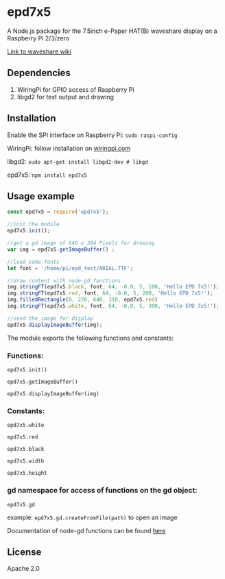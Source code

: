 # epd7x5

A Node.js package for the 7.5inch e-Paper HAT(B) waveshare display on a Raspberry Pi 2/3/zero

[Link to waveshare wiki](https://www.waveshare.com/wiki/7.5inch_e-Paper_HAT_(B))

## Dependencies
1. WiringPi for GPIO access of Raspberry Pi
2. libgd2 for text output and drawing

## Installation
Enable the SPI interface on Raspberry Pi: `sudo raspi-config` 

WiringPi: follow installation on [wiringpi.com](http://wiringpi.com/download-and-install/)

libgd2: `sudo apt-get install libgd2-dev # libgd`

epd7x5: `npm install epd7x5`


## Usage example

```javascript
const epd7x5 = require('epd7x5');

//init the module
epd7x5.init();

//get a gd image of 640 x 384 Pixels for drawing
var img = epd7x5.getImageBuffer() ;

//load some fonts
let font = '/home/pi/epd_test/ARIAL.TTF';

//draw content with node-gd functions
img.stringFT(epd7x5.black, font, 64, -0.0, 5, 100, 'Hello EPD 7x5!');
img.stringFT(epd7x5.red, font, 64, -0.0, 5, 200, 'Hello EPD 7x5!');
img.filledRectangle(0, 220, 640, 310, epd7x5.red)
img.stringFT(epd7x5.white, font, 64, -0.0, 5, 300, 'Hello EPD 7x5!');

//send the image for display
epd7x5.displayImageBuffer(img);
```

The module exports the following functions and constants:

### Functions:
`epd7x5.init()`

`epd7x5.getImageBuffer()` 

`epd7x5.displayImageBuffer(img)`

### Constants:
`epd7x5.white`

`epd7x5.red`

`epd7x5.black`
	
`epd7x5.width`

`epd7x5.height`

### gd namespace for access of functions on the gd object: 
`epd7x5.gd`

example: `epd7x5.gd.createFromFile(path)` to open an image

Documentation of node-gd functions can be found [here](https://y-a-v-a.github.io/node-gd/)

## License

Apache 2.0